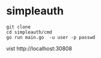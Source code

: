 # simpleauth
```shell
git clone 
cd simpleauth/cmd
go run main.go  -u user -p passwd
```
vist http://localhost:30808
